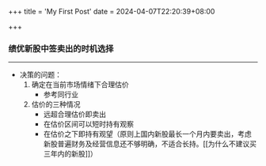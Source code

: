 +++
title = 'My First Post'
date = 2024-04-07T22:20:39+08:00

+++


### 绩优新股中签卖出的时机选择
---
- 决策的问题：
	1. 确定在当前市场情绪下合理估价
		- 参考同行业
	2. 估价的三种情况
		- 远超合理估价即卖出
		- 在估价区间可以短时持有观察
		- 在估价之下即持有观望（原则上国内新股最长一个月内要卖出，考虑新股普遍财务及经营信息还不够明确，不适合长持。[[为什么不建议买三年内的新股]]）
